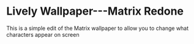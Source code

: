 # Lively Wallpaper---Matrix Redone
 This is a simple edit of the Matrix wallpaper to allow you to change what characters appear on screen
